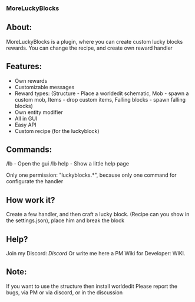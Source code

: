 ### MoreLuckyBlocks

## About:
MoreLuckyBlocks is a plugin, where you can create custom lucky blocks rewards. You can change the recipe, and create own reward handler

## Features:
- Own rewards
- Customizable messages
- Reward types: (Structure - Place a worldedit schematic, Mob - spawn a custom mob, Items - drop custom items, Falling blocks - spawn falling blocks)
- Own entity modifier
- All in GUI
- Easy API
- Custom recipe (for the luckyblock)

## Commands:
/lb - Open the gui
/lb help - Show a little help page

Only one permission: "luckyblocks.*", because only one command for configurate the handler

## How work it?
Create a few handler, and then craft a lucky block. (Recipe can you show in the settings.json), place him and break the block

## Help?
Join my Discord: *Discord*
Or write me here a PM
Wiki for Developer: WIKI. 

## Note:
If you want to use the structure then install worldedit
Please report the bugs, via PM or via discord, or in the discussion
